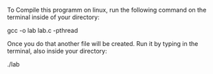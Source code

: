 To Compile this programm on linux, run the following command on the terminal inside of your directory:


gcc -o lab lab.c -pthread



Once you do that another file will be created. Run it by typing in the terminal, also inside your directory:



./lab



